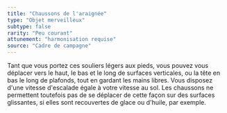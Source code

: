 ```yaml
---
title: "Chaussons de l'araignée"
type: "Objet merveilleux"
subtype: false
rarity: "Peu courant"
attunement: "harmonisation requise"
source: "Cadre de campagne"
---
```

Tant que vous portez ces souliers légers aux pieds, vous pouvez vous déplacer vers le haut, le bas et le long de surfaces verticales, ou la tête en bas le long de plafonds, tout en gardant les mains libres. Vous disposez d'une vitesse d'escalade égale à votre vitesse au sol. Les chaussons ne permettent toutefois pas de se déplacer de cette façon sur des surfaces glissantes, si elles sont recouvertes de glace ou d'huile, par exemple.
